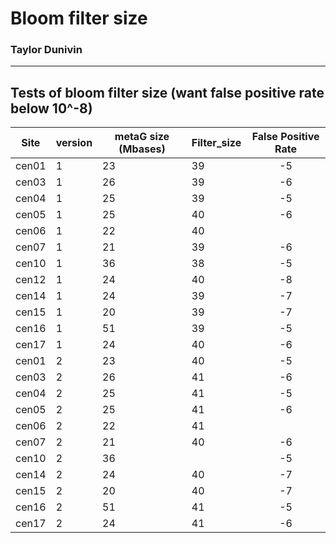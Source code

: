 # Bloom filter size
### Taylor Dunivin

---
## Tests of bloom filter size (want false positive rate below 10^-8)

| Site | version | metaG size (Mbases) | Filter_size | False Positive Rate | 
| --------- | ----- | ---------- | --------- |:-----: |
| cen01 | 1 | 23 | 39 | -5 |  
| cen03 | 1 | 26 | 39 | -6 |  
| cen04 | 1 | 25 | 39 | -5 |  
| cen05 | 1 | 25 | 40 | -6 |  
| cen06 | 1 | 22 | 40 |  |  
| cen07 | 1 | 21 | 39 | -6 |   
| cen10 | 1 | 36 | 38 | -5 |   
| cen12 | 1 | 24 | 40 | -8 |   
| cen14 | 1 | 24 | 39 | -7 |   
| cen15 | 1 | 20 | 39 | -7 |   
| cen16 | 1 | 51 | 39 | -5 |   
| cen17 | 1 | 24 | 40 | -6 |   
| cen01 | 2 | 23 | 40 | -5 |  
| cen03 | 2 | 26 | 41 | -6 |  
| cen04 | 2 | 25 | 41 | -5 |  
| cen05 | 2 | 25 | 41 | -6 |  
| cen06 | 2 | 22 | 41 |  |  
| cen07 | 2 | 21 | 40 | -6 |   
| cen10 | 2 | 36 |  | -5 |   
| cen14 | 2 | 24 | 40 | -7 |   
| cen15 | 2 | 20 | 40 | -7 |   
| cen16 | 2 | 51 | 41 | -5 |   
| cen17 | 2 | 24 | 41 | -6 |  
